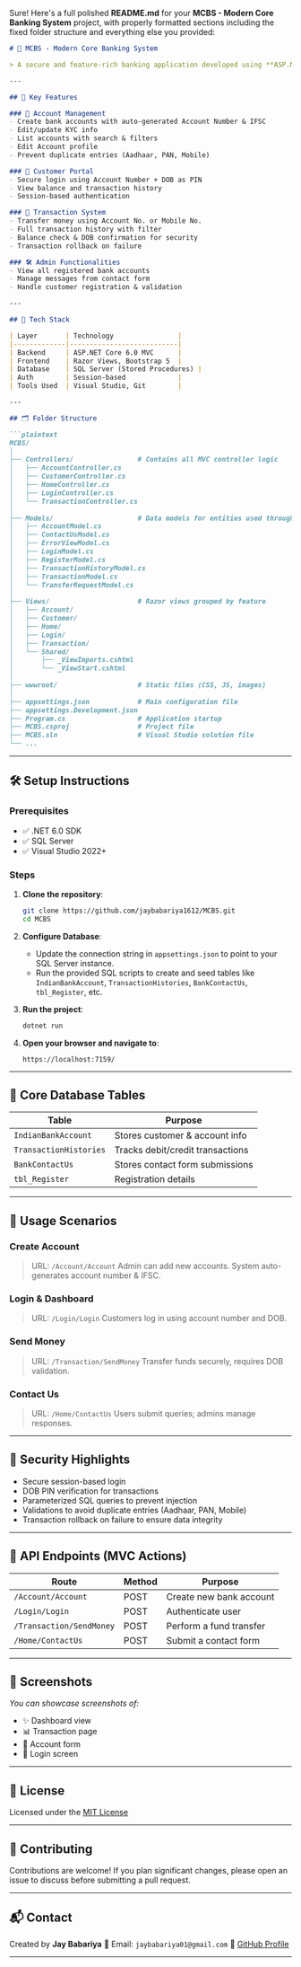 Sure! Here's a full polished **README.md** for your **MCBS - Modern Core Banking System** project, with properly formatted sections including the fixed folder structure and everything else you provided:

````markdown
# 💼 MCBS - Modern Core Banking System

> A secure and feature-rich banking application developed using **ASP.NET Core MVC**, designed to manage customer accounts, perform transactions, and handle banking operations in a modern web interface.

---

## 🚀 Key Features

### 👤 Account Management
- Create bank accounts with auto-generated Account Number & IFSC
- Edit/update KYC info
- List accounts with search & filters
- Edit Account profile
- Prevent duplicate entries (Aadhaar, PAN, Mobile)

### 🔐 Customer Portal
- Secure login using Account Number + DOB as PIN
- View balance and transaction history
- Session-based authentication

### 💸 Transaction System
- Transfer money using Account No. or Mobile No.
- Full transaction history with filter
- Balance check & DOB confirmation for security
- Transaction rollback on failure

### 🛠 Admin Functionalities
- View all registered bank accounts
- Manage messages from contact form
- Handle customer registration & validation

---

## 🧰 Tech Stack

| Layer       | Technology                |
|-------------|---------------------------|
| Backend     | ASP.NET Core 6.0 MVC      |
| Frontend    | Razor Views, Bootstrap 5  |
| Database    | SQL Server (Stored Procedures) |
| Auth        | Session-based             |
| Tools Used  | Visual Studio, Git        |

---

## 🗂️ Folder Structure

```plaintext
MCBS/
│
├── Controllers/                # Contains all MVC controller logic
│   ├── AccountController.cs
│   ├── CustomerController.cs
│   ├── HomeController.cs
│   ├── LoginController.cs
│   └── TransactionController.cs
│
├── Models/                     # Data models for entities used throughout the application
│   ├── AccountModel.cs
│   ├── ContactUsModel.cs
│   ├── ErrorViewModel.cs
│   ├── LoginModel.cs
│   ├── RegisterModel.cs
│   ├── TransactionHistoryModel.cs
│   ├── TransactionModel.cs
│   └── TransferRequestModel.cs
│
├── Views/                      # Razor views grouped by feature
│   ├── Account/
│   ├── Customer/
│   ├── Home/
│   ├── Login/
│   ├── Transaction/
│   └── Shared/
│       ├── _ViewImports.cshtml
│       └── _ViewStart.cshtml
│
├── wwwroot/                    # Static files (CSS, JS, images)
│
├── appsettings.json            # Main configuration file
├── appsettings.Development.json
├── Program.cs                  # Application startup
├── MCBS.csproj                 # Project file
├── MCBS.sln                    # Visual Studio solution file
└── ...
````

---

## 🛠️ Setup Instructions

### Prerequisites

* ✅ .NET 6.0 SDK
* ✅ SQL Server
* ✅ Visual Studio 2022+

### Steps

1. **Clone the repository**:

   ```bash
   git clone https://github.com/jaybabariya1612/MCBS.git
   cd MCBS
   ```

2. **Configure Database**:

   * Update the connection string in `appsettings.json` to point to your SQL Server instance.
   * Run the provided SQL scripts to create and seed tables like `IndianBankAccount`, `TransactionHistories`, `BankContactUs`, `tbl_Register`, etc.

3. **Run the project**:

   ```bash
   dotnet run
   ```

4. **Open your browser and navigate to**:

   ```
   https://localhost:7159/
   ```

---

## 📌 Core Database Tables

| Table                  | Purpose                          |
| ---------------------- | -------------------------------- |
| `IndianBankAccount`    | Stores customer & account info   |
| `TransactionHistories` | Tracks debit/credit transactions |
| `BankContactUs`        | Stores contact form submissions  |
| `tbl_Register`         | Registration details             |

---

## 🧪 Usage Scenarios

### Create Account

> URL: `/Account/Account`
> Admin can add new accounts. System auto-generates account number & IFSC.

### Login & Dashboard

> URL: `/Login/Login`
> Customers log in using account number and DOB.

### Send Money

> URL: `/Transaction/SendMoney`
> Transfer funds securely, requires DOB validation.

### Contact Us

> URL: `/Home/ContactUs`
> Users submit queries; admins manage responses.

---

## 🔐 Security Highlights

* Secure session-based login
* DOB PIN verification for transactions
* Parameterized SQL queries to prevent injection
* Validations to avoid duplicate entries (Aadhaar, PAN, Mobile)
* Transaction rollback on failure to ensure data integrity

---

## 🧪 API Endpoints (MVC Actions)

| Route                    | Method | Purpose                 |
| ------------------------ | ------ | ----------------------- |
| `/Account/Account`       | POST   | Create new bank account |
| `/Login/Login`           | POST   | Authenticate user       |
| `/Transaction/SendMoney` | POST   | Perform a fund transfer |
| `/Home/ContactUs`        | POST   | Submit a contact form   |

---

## 📸 Screenshots

*You can showcase screenshots of:*

* ✨ Dashboard view
* 📊 Transaction page
* 📝 Account form
* 🔐 Login screen

---

## 📄 License

Licensed under the [MIT License](LICENSE)

---

## 🤝 Contributing

Contributions are welcome! If you plan significant changes, please open an issue to discuss before submitting a pull request.

---

## 📬 Contact

Created by **Jay Babariya**
📧 Email: `jaybabariya01@gmail.com`
🔗 [GitHub Profile](https://github.com/jaybabariya1612)

---
